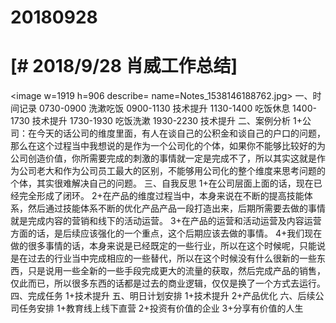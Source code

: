 # 20180928

# [# 2018/9/28 肖威工作总结]
<image w=1919 h=906 describe= name=Notes_1538146188762.jpg>
一、时间记录
0730-0900 洗漱吃饭
0900-1130 技术提升
1130-1400 吃饭休息
1400-1730 技术提升
1730-1930 吃饭洗漱
1930-2230 技术提升
二、案例分析
1+公司：在今天的话公司的维度里面，有人在谈自己的公积金和谈自己的户口的问题，那么在这个过程当中我想说的是作为一个公司化的个体，如果你不能够比较好的为公司创造价值，你所需要完成的刺激的事情就一定是完成不了，所以其实这就是作为公司老大和作为公司员工最大的区别，不能够用公司化的整个维度来思考问题的个体，其实很难解决自己的问题。
三、自我反思
1+在公司层面上面的话，现在已经完全形成了闭环。
2+在产品的维度过程当中，本身来说在不断的提高技能体系，然后通过技能体系不断的优化产品产品一段打造出来，后期所需要去做的事情就是完成内容的营销和线下的活动运营。
3+在产品的运营和活动运营及内容运营方面的话，是后续应该强化的一个重点，这个后期应该去做的事情。
4+我们现在做的很多事情的话，本身来说是已经既定的一些行业，所以在这个时候呢，只能说是在过去的行业当中完成相应的一些替代，所以在这个时候没有什么很新的一些东西，只是说用一些全新的一些手段完成更大的流量的获取，然后完成产品的销售，仅此而已，所以很多东西的话都是过去的商业逻辑，仅仅是换了一个方式去运行。
四、完成任务
1+技术提升
五、明日计划安排
1+技术提升
2+产品优化
六、后续公司任务安排
1+教育线上线下直营
2+投资有价值的企业
3+分享有价值的人生
